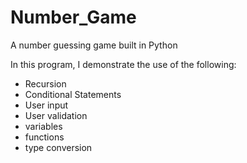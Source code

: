 # Number_Game
A number guessing game built in Python

In this program, I demonstrate the use of the following:
- Recursion
- Conditional Statements
- User input
- User validation
- variables
- functions
- type conversion
